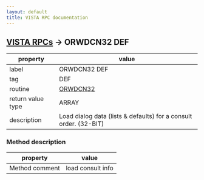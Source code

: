```yaml
---
layout: default
title: VISTA RPC documentation
---
```




## [VISTA RPCs](TableOfContent.md) &#8594; ORWDCN32 DEF 

 property | value 
--- | --- 
 label | ORWDCN32 DEF
 tag | DEF
 routine | [ORWDCN32](http://code.osehra.org/dox/Routine_ORWDCN32_source.html)
 return value type | ARRAY
 description | Load dialog data (lists & defaults) for a consult order. (32-BIT)


### Method description

 property | value 
--- | --- 
 Method comment | load consult info